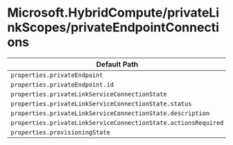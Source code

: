 # Microsoft.HybridCompute/privateLinkScopes/privateEndpointConnections

| Default Path | Alias |
|---|---|
| `properties.privateEndpoint` | `Microsoft.HybridCompute/privateLinkScopes/privateEndpointConnections/privateEndpoint` |
| `properties.privateEndpoint.id` | `Microsoft.HybridCompute/privateLinkScopes/privateEndpointConnections/privateEndpoint.id` |
| `properties.privateLinkServiceConnectionState` | `Microsoft.HybridCompute/privateLinkScopes/privateEndpointConnections/privateLinkServiceConnectionState` |
| `properties.privateLinkServiceConnectionState.status` | `Microsoft.HybridCompute/privateLinkScopes/privateEndpointConnections/privateLinkServiceConnectionState.status` |
| `properties.privateLinkServiceConnectionState.description` | `Microsoft.HybridCompute/privateLinkScopes/privateEndpointConnections/privateLinkServiceConnectionState.description` |
| `properties.privateLinkServiceConnectionState.actionsRequired` | `Microsoft.HybridCompute/privateLinkScopes/privateEndpointConnections/privateLinkServiceConnectionState.actionsRequired` |
| `properties.provisioningState` | `Microsoft.HybridCompute/privateLinkScopes/privateEndpointConnections/provisioningState` |

